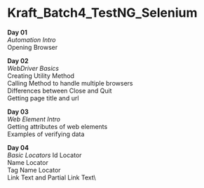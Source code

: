 # Kraft_Batch4_TestNG_Selenium

<b>Day 01</b>\
<i>Automation Intro</i>\
Opening Browser

<b>Day 02</b>\
<i>WebDriver Basics</i>\
Creating Utility Method\
Calling Method to handle multiple browsers\
Differences between Close and Quit\
Getting page title and url

<b>Day 03</b>\
<i>Web Element Intro</i>\
Getting attributes of web elements\
Examples of verifying data

<b>Day 04</b>\
<i>Basic Locators</i>
Id Locator\
Name Locator\
Tag Name Locator\
Link Text and Partial Link Text\

